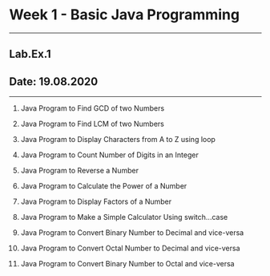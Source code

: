 # Week 1 - Basic Java Programming

---

## Lab.Ex.1 
## Date: 19.08.2020

---

1. Java Program to Find GCD of two Numbers

1. Java Program to Find LCM of two Numbers

1. Java Program to Display Characters from A to Z using loop

1. Java Program to Count Number of Digits in an Integer

1. Java Program to Reverse a Number

1. Java Program to Calculate the Power of a Number

1. Java Program to Display Factors of a Number

1. Java Program to Make a Simple Calculator Using switch...case

1. Java Program to Convert Binary Number to Decimal and vice-versa

1. Java Program to Convert Octal Number to Decimal and vice-versa

1. Java Program to Convert Binary Number to Octal and vice-versa
